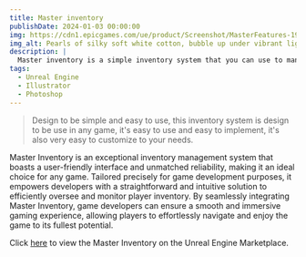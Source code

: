 ```yaml
---
title: Master inventory
publishDate: 2024-01-03 00:00:00
img: https://cdn1.epicgames.com/ue/product/Screenshot/MasterFeatures-1920x1080-01b5e9f7da09dc2639a664a09fe7af6d.png?resize=1&w=1920
img_alt: Pearls of silky soft white cotton, bubble up under vibrant lighting
description: |
  Master inventory is a simple inventory system that you can use to manage your inventory.
tags:
  - Unreal Engine
  - Illustrator
  - Photoshop
---
```

> Design to be simple and easy to use, this inventory system is design to be use in any game, it's easy to use and easy to implement, it's also very easy to customize to your needs.

Master Inventory is an exceptional inventory management system that boasts a user-friendly interface and unmatched reliability, making it an ideal choice for any game. Tailored precisely for game development purposes, it empowers developers with a straightforward and intuitive solution to efficiently oversee and monitor player inventory. By seamlessly integrating Master Inventory, game developers can ensure a smooth and immersive gaming experience, allowing players to effortlessly navigate and enjoy the game to its fullest potential.

Click [here](https://www.unrealengine.com/marketplace/en-US/product/master-inventory) to view the Master Inventory on the Unreal Engine Marketplace.
